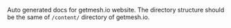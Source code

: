 Auto generated docs for getmesh.io website. The directory structure should be the same of `/content/` directory of getmesh.io.